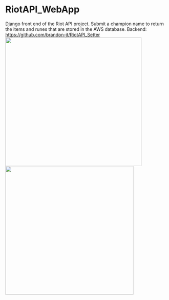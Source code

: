 # RiotAPI_WebApp
Django front end of the Riot API project. Submit a champion name to return the items and runes that are stored in the AWS database.
Backend: https://github.com/brandon-jt/RiotAPI_Setter <br>
<img src="https://user-images.githubusercontent.com/73452238/132425025-fbc4c9ce-818f-4791-a271-8d2e39f95169.png" height=400 width=425)/> <img src="https://user-images.githubusercontent.com/73452238/132425041-0983fe85-676f-4790-be25-9645ca63adb5.png" height=400 witdh=400/>


